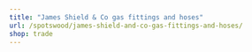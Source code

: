 ```yaml
---
title: "James Shield & Co gas fittings and hoses"
url: /spotswood/james-shield-and-co-gas-fittings-and-hoses/
shop: trade
---
```

